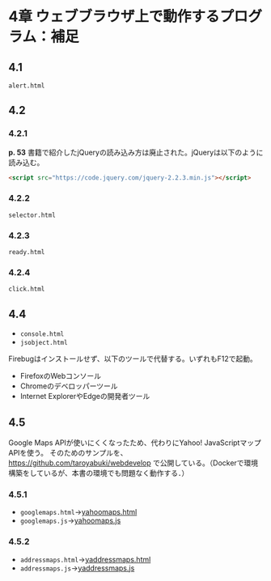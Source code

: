 # 4章 ウェブブラウザ上で動作するプログラム：補足

## 4.1

`alert.html`

## 4.2

### 4.2.1

**p. 53** 書籍で紹介したjQueryの読み込み方は廃止された。jQueryは以下のように読み込む。

```html
<script src="https://code.jquery.com/jquery-2.2.3.min.js"></script>
```

### 4.2.2

`selector.html`

### 4.2.3

`ready.html`

### 4.2.4

`click.html`

## 4.4

* `console.html`
* `jsobject.html`

Firebugはインストールせず、以下のツールで代替する。いずれもF12で起動。

* FirefoxのWebコンソール
* Chromeのデベロッパーツール
* Internet ExplorerやEdgeの開発者ツール

## 4.5

Google Maps APIが使いにくくなったため、代わりにYahoo! JavaScriptマップAPIを使う。
そのためのサンプルを、https://github.com/taroyabuki/webdevelop で公開している。（Dockerで環境構築をしているが、本書の環境でも問題なく動作する．）

### 4.5.1

* `googlemaps.html`→[yahoomaps.html](https://github.com/taroyabuki/webdevelop/blob/master/html/phpweb/yahoomaps.html)
* `googlemaps.js`→[yahoomaps.js](https://github.com/taroyabuki/webdevelop/blob/master/html/phpweb/yahoomaps.js)

### 4.5.2

* `addressmaps.html`→[yaddressmaps.html](https://github.com/taroyabuki/webdevelop/blob/master/html/phpweb/yaddressmaps.html)
* `addressmaps.js`→[yaddressmaps.js](https://github.com/taroyabuki/webdevelop/blob/master/html/phpweb/yaddressmaps.js)
